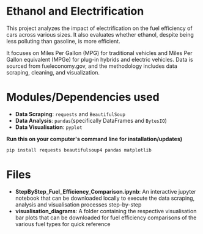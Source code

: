 # Ethanol and Electrification
This project analyzes the impact of electrification on the fuel efficiency of cars across various sizes. It also evaluates whether ethanol, despite being less polluting than gasoline, is more efficient. 

It focuses on Miles Per Gallon (MPG) for traditional vehicles and Miles Per Gallon equivalent (MPGe) for plug-in hybrids and electric vehicles. Data is sourced from fueleconomy.gov, and the methodology includes data scraping, cleaning, and visualization.

# Modules/Dependencies used
- **Data Scraping**: `requests` and `BeautifulSoup`
- **Data Analysis**: `pandas`(specifically DataFrames and `BytesIO`)
- **Data Visualisation**: `pyplot`

**Run this on your computer's command line for installation/updates)**
  ```bash
  pip install requests beautifulsoup4 pandas matplotlib
  ```

# Files
- **StepByStep_Fuel_Efficiency_Comparison.ipynb**: An interactive jupyter notebook that can be downloaded locally to execute the data scraping, analysis and visualisation processes step-by-step
- **visualisation_diagrams**: A folder containing the respective visualisation bar plots that can be downloaded for fuel efficiency comparisons of the various fuel types for quick reference
